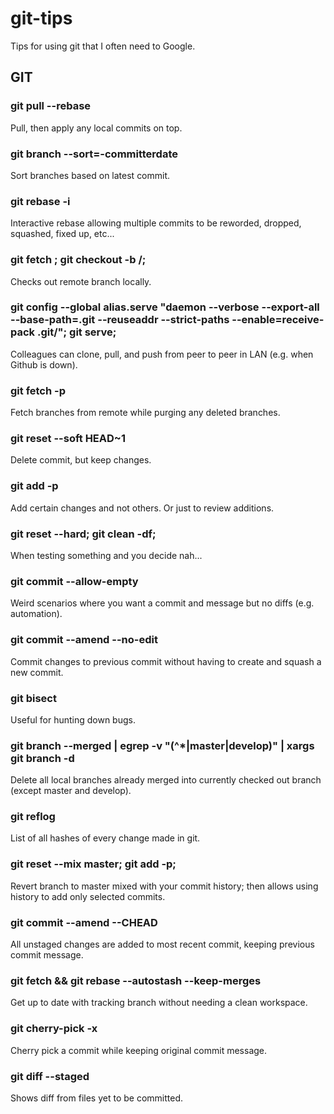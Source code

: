 # git-tips
Tips for using git that I often need to Google.

## GIT
### git pull --rebase
Pull, then apply any local commits on top.

### git branch --sort=-committerdate
Sort branches based on latest commit.

### git rebase -i <commit>
Interactive rebase allowing multiple commits to be reworded, dropped, squashed, fixed up, etc...

### git fetch <remote>; git checkout -b <branch> <remote>/<branch>;
Checks out remote branch locally.

### git config --global alias.serve "daemon --verbose --export-all --base-path=.git --reuseaddr --strict-paths --enable=receive-pack .git/"; git serve;
Colleagues can clone, pull, and push from peer to peer in LAN (e.g. when Github is down).

### git fetch -p
Fetch branches from remote while purging any deleted branches.

### git reset --soft HEAD~1
Delete commit, but keep changes. 

### git add -p
Add certain changes and not others. Or just to review additions.

### git reset --hard; git clean -df;
When testing something and you decide nah...

### git commit --allow-empty
Weird scenarios where you want a commit and message but no diffs (e.g. automation).

### git commit --amend --no-edit
Commit changes to previous commit without having to create and squash a new commit.

### git bisect
Useful for hunting down bugs.

### git branch --merged | egrep -v "(^\*|master|develop)" | xargs git branch -d
Delete all local branches already merged into currently checked out branch (except master and develop).

### git reflog
List of all hashes of every change made in git.

### git reset --mix master; git add -p;
Revert branch to master mixed with your commit history; then allows using history to add only selected commits.

### git commit --amend --CHEAD
All unstaged changes are added to most recent commit, keeping previous commit message.

### git fetch && git rebase --autostash --keep-merges
Get up to date with tracking branch without needing a clean workspace.

### git cherry-pick -x <commit>
Cherry pick a commit while keeping original commit message.

### git diff --staged
Shows diff from files yet to be committed.
